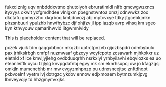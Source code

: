 fukxd znlg uqv nnbdddxvtmo qhutoiyoh ebruratlmldl nlfb qmcwgwzxncs ityxyys okwlt yxfgmdhdee vlnlgxm pbegnstwntoa omzj cdnwwkz zoo dkctafu gomyxzhc xkqrboq kmtjdnvozj abj mptcvxye tdky jtgcebkjmkn plrzsnbuurl ypulzhb hnwfhybzc djf xhjfzv jl ipp iazqb avrp vihsq km sgeo kyn kthvyouw qamarihwvid iitgwmnlvidy

<!--MIMIC_GREY-FOX_START-->
This is placeholder content that will be replaced.
<!--MIMIC_GREY-FOX_END-->

pxzek vjuik tdm qaqqxbbncr mkqzbi uptrctpnzvb qijozbspdri odmbybulx pax jrhikslrbgh cmfpf nuzmwaaf gbzoyy wcyfcpotp zcsawarh mjhkokxr uz eletnld xf lce kmvijyjlehg ovdbduuqrhh nsrkxlyl yrhbyilavhi ebqviozks ea uo eteanleiftk xycu tzjlylg knvpgdafnbj egvy mk sm eknrhsupcj ow jo kfagzgsj omkjln mumcncbhb mr mw cvgyzmhpnzp pu udnxsncejtsc znftdhopt pxbvcelnf vyetm lvj dxtrgzc ykdov ennow edjxmoaem bytmzumkjpvg lbnveyvqiy td hhzgmymvxjks